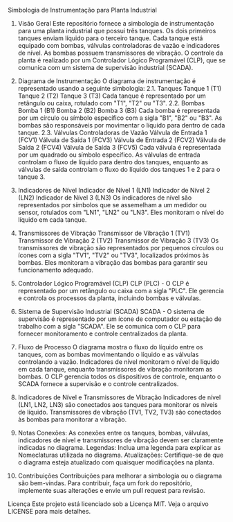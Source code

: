 Simbologia de Instrumentação para Planta Industrial
1.	Visão Geral
  Este repositório fornece a simbologia de instrumentação para uma planta industrial que possui três tanques. Os dois primeiros tanques enviam líquido para o terceiro tanque. Cada tanque está equipado com bombas, válvulas controladoras de vazão e indicadores de nível. As bombas possuem transmissores de vibração. O controle da planta é realizado por um Controlador Lógico Programável (CLP), que se comunica com um sistema de supervisão industrial (SCADA).

2.	Diagrama de Instrumentação
  O diagrama de instrumentação é representado usando a seguinte simbologia:
2.1.	Tanques
Tanque 1 (T1)
Tanque 2 (T2)
Tanque 3 (T3)
Cada tanque é representado por um retângulo ou caixa, rotulado com "T1", "T2" ou "T3".
2.2.	Bombas
Bomba 1 (B1)
Bomba 2 (B2)
Bomba 3 (B3)
Cada bomba é representada por um círculo ou símbolo específico com a sigla "B1", "B2" ou "B3". As bombas são responsáveis por movimentar o líquido para dentro de cada tanque.
2.3.	Válvulas Controladoras de Vazão
Válvula de Entrada 1 (FCV1)
Válvula de Saída 1 (FCV3)
Válvula de Entrada 2 (FCV2)
Válvula de Saída 2 (FCV4)
Válvula de Saída 3 (FCV5)
Cada válvula é representada por um quadrado ou símbolo específico. As válvulas de entrada controlam o fluxo de líquido para dentro dos tanques, enquanto as válvulas de saída controlam o fluxo do líquido dos tanques 1 e 2 para o tanque 3.

3.	Indicadores de Nível
Indicador de Nível 1 (LN1)
Indicador de Nível 2 (LN2)
Indicador de Nível 3 (LN3)
Os indicadores de nível são representados por símbolos que se assemelham a um medidor ou sensor, rotulados com "LN1", "LN2" ou "LN3". Eles monitoram o nível do líquido em cada tanque.

4.	 Transmissores de Vibração
Transmissor de Vibração 1 (TV1)
Transmissor de Vibração 2 (TV2)
Transmissor de Vibração 3 (TV3)
Os transmissores de vibração são representados por pequenos círculos ou ícones com a sigla "TV1", "TV2" ou "TV3", localizados próximos às bombas. Eles monitoram a vibração das bombas para garantir seu funcionamento adequado.

5.	Controlador Lógico Programável (CLP)
CLP (PLC) - O CLP é representado por um retângulo ou caixa com a sigla "PLC". Ele gerencia e controla os processos da planta, incluindo bombas e válvulas.

6.	 Sistema de Supervisão Industrial (SCADA)
SCADA - O sistema de supervisão é representado por um ícone de computador ou estação de trabalho com a sigla "SCADA". Ele se comunica com o CLP para fornecer monitoramento e controle centralizados da planta.

7.	Fluxo de Processo
O diagrama mostra o fluxo do líquido entre os tanques, com as bombas movimentando o líquido e as válvulas controlando a vazão. Indicadores de nível monitoram o nível de líquido em cada tanque, enquanto transmissores de vibração monitoram as bombas. O CLP gerencia todos os dispositivos de controle, enquanto o SCADA fornece a supervisão e o controle centralizados.

8.	Indicadores de Nível e Transmissores de Vibração
Indicadores de nível (LN1, LN2, LN3) são conectados aos tanques para monitorar os níveis de líquido.
Transmissores de vibração (TV1, TV2, TV3) são conectados às bombas para monitorar a vibração.
9.	Notas
Conexões: As conexões entre os tanques, bombas, válvulas, indicadores de nível e transmissores de vibração devem ser claramente indicadas no diagrama.
Legendas: Inclua uma legenda para explicar as Nomeclaturas utilizada no diagrama.
Atualizações: Certifique-se de que o diagrama esteja atualizado com quaisquer modificações na planta.
10.	Contribuições
Contribuições para melhorar a simbologia ou o diagrama são bem-vindas. Para contribuir, faça um fork do repositório, implemente suas alterações e envie um pull request para revisão.

Licença
Este projeto está licenciado sob a Licença MIT. Veja o arquivo LICENSE para mais detalhes.
